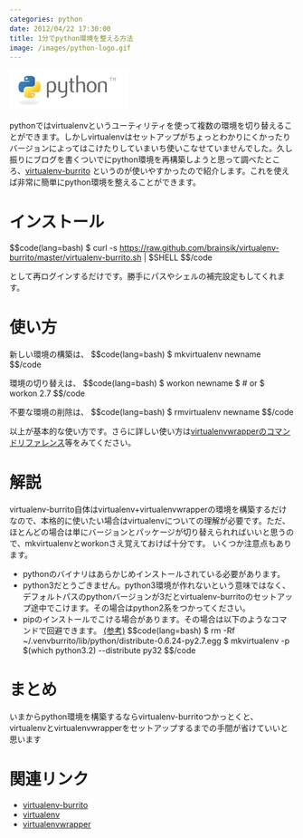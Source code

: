 ```yaml
---
categories: python
date: 2012/04/22 17:30:00
title: 1分でpython環境を整える方法
image: /images/python-logo.gif
---
```


![python](/images/python-logo.gif)

pythonではvirtualenvというユーティリティを使って複数の環境を切り替えることができます。しかしvirtualenvはセットアップがちょっとわかりにくかったりバージョンによってはこけたりしていまいち使いこなせていませんでした。久し振りにブログを書くついでにpython環境を再構築しようと思って調べたところ、[virtualenv-burrito](https://github.com/brainsik/virtualenv-burrito) というのが使いやすかったので紹介します。これを使えば非常に簡単にpython環境を整えることができます。

# インストール

$$code(lang=bash)
$ curl -s https://raw.github.com/brainsik/virtualenv-burrito/master/virtualenv-burrito.sh | $SHELL
$$/code

として再ログインするだけです。勝手にパスやシェルの補完設定もしてくれます。

# 使い方

新しい環境の構築は、
$$code(lang=bash)
$ mkvirtualenv newname
$$/code
<br>

環境の切り替えは、
$$code(lang=bash)
$ workon newname
$ # or
$ workon 2.7
$$/code
<br>

不要な環境の削除は、
$$code(lang=bash)
$ rmvirtualenv newname
$$/code
<br>

以上が基本的な使い方です。さらに詳しい使い方は[virtualenvwrapperのコマンドリファレンス](http://www.doughellmann.com/docs/virtualenvwrapper/command_ref.html)等をみてください。

# 解説

virtualenv-burrito自体はvirtualenv+virtualenvwrapperの環境を構築するだけなので、本格的に使いたい場合はvirtualenvについての理解が必要です。ただ、ほとんどの場合は単にバージョンとパッケージが切り替えられればいいと思うので、mkvirtualenvとworkonさえ覚えておけば十分です。
いくつか注意点もあります。

* pythonのバイナリはあらかじめインストールされている必要があります。
* python3だとうごきません。python3環境が作れないという意味ではなく、デフォルトパスのpythonバージョンが3だとvirtualenv-burritoのセットアップ途中でこけます。その場合はpython2系をつかってください。
* pipのインストールでこける場合があります。その場合は以下のようなコマンドで回避できます。 [(参考)](https://github.com/brainsik/virtualenv-burrito/issues/16)
$$code(lang=bash)
$ rm -Rf ~/.venvburrito/lib/python/distribute-0.6.24-py2.7.egg
$ mkvirtualenv -p $(which python3.2) --distribute py32
$$/code


# まとめ

いまからpython環境を構築するならvirtualenv-burritoつかっとくと、virtualenvとvirtualenvwrapperをセットアップするまでの手間が省けていいと思います

# 関連リンク

* [virtualenv-burrito](https://github.com/brainsik/virtualenv-burrito)
* [virtualenv](http://pypi.python.org/pypi/virtualenv)
* [virtualenvwrapper](http://www.doughellmann.com/docs/virtualenvwrapper/)
<br>
